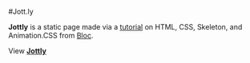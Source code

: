 #Jott.ly

**Jottly** is a static page made via a [tutorial](https://www.bloc.io/tutorials/jottly-a-beginner-s-guide-to-html-css-skeleton-and-animate-css#!/chapters/647) on HTML, CSS, Skeleton, and Animation.CSS from [Bloc](http://bloc.io).

View [**Jottly**](http://LCmry.github.io/jottly)